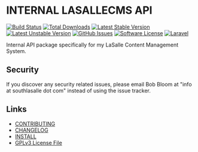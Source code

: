 # INTERNAL LASALLECMS API

[![Build Status](https://img.shields.io/travis/lasallecms/lasallecms-l5-lasallecmsapi-pkg/master.svg?style=flat-square)](https://travis-ci.org/lasallecms/lasallecms-l5-lasallecmsapi-pkg)
[![Total Downloads](https://img.shields.io/packagist/dt/lasallecms/lasallecmsapi.svg?style=flat-square)](https://packagist.org/packages/lasallecms/lasallecmsapi)
[![Latest Stable Version](https://poser.pugx.org/lasallecms/lasallecmsapi/v/stable.svg)](https://packagist.org/packages/lasallecms/lasallecmsapi)
[![Latest Unstable Version](https://poser.pugx.org/lasallecms/lasallecmsapi/v/unstable.svg)](https://packagist.org/packages/lasallecms/lasallecmsapi)
[![GitHub Issues](https://img.shields.io/github/issues/lasallecms/lasallecms-l5-lasallecmsapi-pkg.svg)](https://github.com/lasallecms/lasallecms-l5-lasallecmsapi-pkg/issues)
[![Software License](https://img.shields.io/badge/license-GPLv3-brightgreen.svg?style=flat-square)](LICENSE.md)
[![Laravel](https://img.shields.io/badge/Laravel-v5.1-brightgreen.svg?style=flat-square)](http://laravel.com)

Internal API package specifically for my LaSalle Content Management System. 


## Security

If you discover any security related issues, please email Bob Bloom at "info at southlasalle dot com" instead of using the issue tracker.


## Links

* [CONTRIBUTING](CONTRIBUTING.md)
* [CHANGELOG](CHANGELOG.md)
* [INSTALL](INSTALL.md)
* [GPLv3 License File](LICENSE.md)




